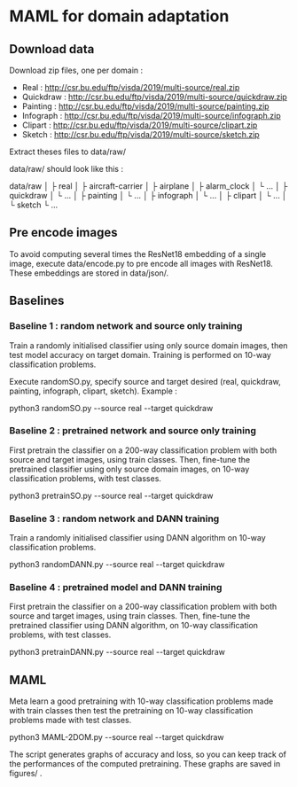 # MAML for domain adaptation

## Download data

Download zip files, one per domain :

- Real : http://csr.bu.edu/ftp/visda/2019/multi-source/real.zip
- Quickdraw : http://csr.bu.edu/ftp/visda/2019/multi-source/quickdraw.zip
- Painting : http://csr.bu.edu/ftp/visda/2019/multi-source/painting.zip
- Infograph : http://csr.bu.edu/ftp/visda/2019/multi-source/infograph.zip
- Clipart : http://csr.bu.edu/ftp/visda/2019/multi-source/clipart.zip
- Sketch : http://csr.bu.edu/ftp/visda/2019/multi-source/sketch.zip

Extract theses files to data/raw/

data/raw/ should look like this : 

data/raw
    │
    ├ real
    │  ├ aircraft-carrier
    │  ├ airplane
    │  ├ alarm_clock
    │  └ ...
    │
    ├ quickdraw
    │  └ ...
    │
    ├ painting
    │  └ ...
    │
    ├ infograph
    │  └ ...
    │
    ├ clipart
    │  └ ...
    │
    └ sketch
       └ ...
		
## Pre encode images

To avoid computing several times the ResNet18 embedding of a single image, execute data/encode.py to pre encode all images with ResNet18. These embeddings are stored in data/json/.

## Baselines

### Baseline 1 : random network and source only training

Train a randomly initialised classifier using only source domain images, then test model accuracy on target domain. Training is performed on 10-way classification problems.

Execute randomSO.py, specify source and target desired (real, quickdraw, painting, infograph, clipart, sketch). Example :

python3 randomSO.py --source real --target quickdraw

### Baseline 2 : pretrained network and source only training

First pretrain the classifier on a 200-way classification problem with both source and target images, using train classes. Then, fine-tune the pretrained classifier using only source domain images, on 10-way classification problems, with test classes.

python3 pretrainSO.py --source real --target quickdraw

### Baseline 3 : random network and DANN training

Train a randomly initialised classifier using DANN algorithm on 10-way classification problems.

python3 randomDANN.py --source real --target quickdraw

### Baseline 4 : pretrained model and DANN training

First pretrain the classifier on a 200-way classification problem with both source and target images, using train classes. Then, fine-tune the pretrained classifier using DANN algorithm, on 10-way classification problems, with test classes.

python3 pretrainDANN.py --source real --target quickdraw

## MAML

Meta learn a good pretraining with 10-way classification problems made with train classes then test the pretraining on 10-way classification problems made with test classes.

python3 MAML-2DOM.py --source real --target quickdraw

The script generates graphs of accuracy and loss, so you can keep track of the performances of the computed pretraining. These graphs are saved in figures/ .
